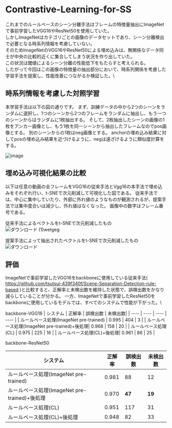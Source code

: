 # Contrastive-Learning-for-SS

これまでのルールベースのシーン分離手法はフレームの特徴量抽出にImageNetで事前学習したVGG16やResNet50を使用していた。\
しかしImageNetはカテゴリごとの画像のデータセットであり、シーン分離検出で必要となる時系列情報を考慮していない。\
そのためImageNetのVGG16やResNet50による埋め込みは、無関係なデータ同士が中央の比較的近くに集合してしまう状況を作り出していた。\
この状況は閾値によるシーン分離の性能低下をもたらすと考えられる。\
したがって今回はこの画像の特徴量の抽出部分において、時系列関係を考慮した学習手法を提案し、性能改善につながるか検証した。\
## 時系列情報を考慮した対照学習
本学習手法は以下の図の通りです。
まず、訓練データの中から2つのシーンをランダムに選択し、1つのシーンから2つのフレームをランダムに抽出し、もう一つのシーンからはランダムに1枚抽出する。
そして、2枚抽出したシーンの画像の1枚をアンカー画像とし、もう1枚を同一シーンから抽出したフレームなのでpos画像とする。
別のシーンからの1枚はneg画像とする。
anchorの埋め込み結果に対してposの埋め込み結果を近づけるように、negは遠ざけるように類似度計算をする。

![image](https://user-images.githubusercontent.com/55880071/185697419-ea60684d-a4cf-4471-9bba-038b0eb9091d.png)

## 埋め込み可視化結果の比較
以下は任意の動画の全フレームをVGG16の従来手法とVgg16の本手法で埋め込みをそれぞれ行い、t-SNEで次元削減して可視化した図である。
従来手法では、中心に集中していたり、外部に外れ値のようなものが観測されるが、提案手法では集中度合いは減少し、外れ値はなくなった。
画像中の数字はフレーム番号である。

従来手法によるベクトルをt-SNEで次元削減したもの\
![ダウンロード (1)wetgeg](https://user-images.githubusercontent.com/55880071/185693909-de696ed7-fb00-42ae-b82e-4cb6eb4c1915.png)

提案手法によって抽出されたベクトルをt-SNEで次元削減したもの
![ダウンロード](https://user-images.githubusercontent.com/55880071/185745671-3aa24bb8-3242-461f-8bd2-0c95a11bd02d.png)

## 評価
ImageNetで事前学習したVGG16をbackboneに使用している従来手法( https://github.com/tsutsui-439f340f/Scene-Separation-Detection-rule-based )と比較すると、正解率と未検出数を維持した状態で、誤検出数をかなり減らしていることが分かる。
一方、ImageNetで事前学習したResNet50をbackboneに使用しているモデルでは、すべてのシステムで性能が下がった。\

backbone-VGG16
|  システム  |  正解率  | 誤検出数 | 未検出数|
| ---- | ---- | ---- | ---- |
| ルールベース処理(ImageNet pre-trained)  | 0.995 | 404 | 3 |
| ルールベース処理(ImageNet pre-trained)+後処理| 0.968 | 158 | 20 |
| ルールベース処理(CL)  | 0.975 | 225 | 16 |
| ルールベース処理(CL)+後処理| 0.961 | 86 | 25 |

backbone-ResNet50

|  システム  |  正解率  | 誤検出数 | 未検出数|
| ---- | ---- | ---- | ---- |
| ルールベース処理(ImageNet pre-trained)  | 0.981 | 88 | 12 |
| ルールベース処理(ImageNet pre-trained)+後処理| 0.970 | **47** | **19** |
| ルールベース処理(CL)  | 0.951 | 117 | 31 |
| ルールベース処理(CL)+後処理| 0.948 | 82 | 33 |
